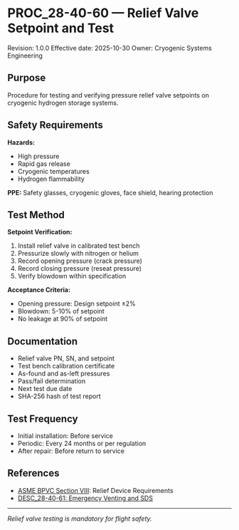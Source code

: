 # PROC_28-40-60 — Relief Valve Setpoint and Test

Revision: 1.0.0
Effective date: 2025-10-30
Owner: Cryogenic Systems Engineering

## Purpose

Procedure for testing and verifying pressure relief valve setpoints on cryogenic hydrogen storage systems.

## Safety Requirements

**Hazards:**
- High pressure
- Rapid gas release
- Cryogenic temperatures
- Hydrogen flammability

**PPE:** Safety glasses, cryogenic gloves, face shield, hearing protection

## Test Method

**Setpoint Verification:**
1. Install relief valve in calibrated test bench
2. Pressurize slowly with nitrogen or helium
3. Record opening pressure (crack pressure)
4. Record closing pressure (reseat pressure)
5. Verify blowdown within specification

**Acceptance Criteria:**
- Opening pressure: Design setpoint ±2%
- Blowdown: 5-10% of setpoint
- No leakage at 90% of setpoint

## Documentation

- Relief valve PN, SN, and setpoint
- Test bench calibration certificate
- As-found and as-left pressures
- Pass/fail determination
- Next test due date
- SHA-256 hash of test report

## Test Frequency

- Initial installation: Before service
- Periodic: Every 24 months or per regulation
- After repair: Before return to service

## References

- [ASME BPVC Section VIII](https://www.asme.org/codes-standards/find-codes-standards/bpvc-viii-1-bpvc-section-viii-rules-construction-pressure-vessels-division-1): Relief Device Requirements
- [DESC_28-40-61: Emergency Venting and SDS](DESC_28-40-61_Emergency-Venting-And-SDS.md)

---

*Relief valve testing is mandatory for flight safety.*
